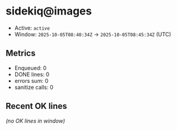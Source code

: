 # sidekiq@images

- Active: `active`
- Window: `2025-10-05T08:40:34Z` → `2025-10-05T08:45:34Z` (UTC)

## Metrics
- Enqueued: 0
- DONE lines: 0
- errors sum: 0
- sanitize calls: 0

## Recent OK lines
_(no OK lines in window)_
